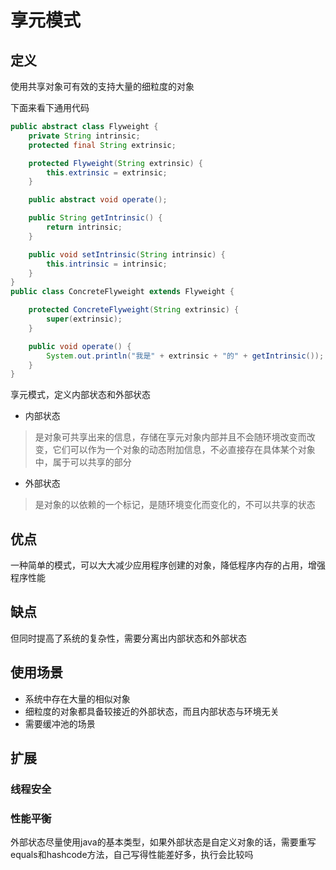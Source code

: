 # 享元模式
## 定义
使用共享对象可有效的支持大量的细粒度的对象

下面来看下通用代码
```java
public abstract class Flyweight {
    private String intrinsic;
    protected final String extrinsic;

    protected Flyweight(String extrinsic) {
        this.extrinsic = extrinsic;
    }

    public abstract void operate();

    public String getIntrinsic() {
        return intrinsic;
    }

    public void setIntrinsic(String intrinsic) {
        this.intrinsic = intrinsic;
    }
}
public class ConcreteFlyweight extends Flyweight {

    protected ConcreteFlyweight(String extrinsic) {
        super(extrinsic);
    }

    public void operate() {
        System.out.println("我是" + extrinsic + "的" + getIntrinsic());
    }
}
```
享元模式，定义内部状态和外部状态
* 内部状态
>是对象可共享出来的信息，存储在享元对象内部并且不会随环境改变而改变，它们可以作为一个对象的动态附加信息，不必直接存在具体某个对象中，属于可以共享的部分
* 外部状态
>是对象的以依赖的一个标记，是随环境变化而变化的，不可以共享的状态

## 优点
一种简单的模式，可以大大减少应用程序创建的对象，降低程序内存的占用，增强程序性能
## 缺点
但同时提高了系统的复杂性，需要分离出内部状态和外部状态
## 使用场景
* 系统中存在大量的相似对象
* 细粒度的对象都具备较接近的外部状态，而且内部状态与环境无关
* 需要缓冲池的场景
## 扩展
### 线程安全
### 性能平衡
外部状态尽量使用java的基本类型，如果外部状态是自定义对象的话，需要重写equals和hashcode方法，自己写得性能差好多，执行会比较吗